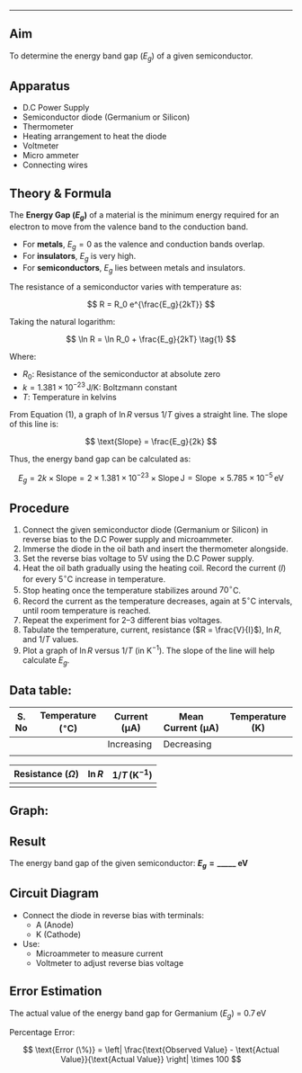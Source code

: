 ___
## Aim
To determine the energy band gap ($E_g$) of a given semiconductor.

## Apparatus
- D.C Power Supply  
- Semiconductor diode (Germanium or Silicon)  
- Thermometer  
- Heating arrangement to heat the diode  
- Voltmeter  
- Micro ammeter  
- Connecting wires  

## Theory & Formula
The **Energy Gap ($E_g$)** of a material is the minimum energy required for an electron to move from the valence band to the conduction band.  

- For **metals**, $E_g = 0$ as the valence and conduction bands overlap.  
- For **insulators**, $E_g$ is very high.  
- For **semiconductors**, $E_g$ lies between metals and insulators.

The resistance of a semiconductor varies with temperature as:

$$
R = R_0 e^{\frac{E_g}{2kT}}
$$

Taking the natural logarithm:

$$
\ln R = \ln R_0 + \frac{E_g}{2kT} \tag{1}
$$

Where:  
- $R_0$: Resistance of the semiconductor at absolute zero  
- $k = 1.381 \times 10^{-23} \, \text{J/K}$: Boltzmann constant  
- $T$: Temperature in kelvins  

From Equation (1), a graph of $\ln R$ versus $1/T$ gives a straight line. The slope of this line is:

$$
\text{Slope} = \frac{E_g}{2k}
$$

Thus, the energy band gap can be calculated as:

$$
E_g = 2k \times \text{Slope} = 2 \times 1.381 \times 10^{-23} \times \text{Slope} \, \text{J} = \text{Slope} \, \times 5.785 \times 10^{-5} \, \text{eV}
$$

## Procedure
1. Connect the given semiconductor diode (Germanium or Silicon) in reverse bias to the D.C Power supply and microammeter.
2. Immerse the diode in the oil bath and insert the thermometer alongside.
3. Set the reverse bias voltage to 5V using the D.C Power supply.
4. Heat the oil bath gradually using the heating coil. Record the current ($I$) for every $5^\circ$C increase in temperature.
5. Stop heating once the temperature stabilizes around $70^\circ$C.
6. Record the current as the temperature decreases, again at $5^\circ$C intervals, until room temperature is reached.
7. Repeat the experiment for 2–3 different bias voltages.
8. Tabulate the temperature, current, resistance ($R = \frac{V}{I}$), $\ln R$, and $1/T$ values.
9. Plot a graph of $\ln R$ versus $1/T$ (in $\text{K}^{-1}$). The slope of the line will help calculate $E_g$.
## Data table:

| S. No | Temperature ($^\circ$C) | Current (μA) | Mean Current (μA) | Temperature (K) |
| ----- | ----------------------- | ------------ | ----------------- | --------------- |
|       |                         | Increasing   | Decreasing        |                 |
|       |                         |              |                   |                 |

| Resistance ($\Omega$) | $\ln R$ | $1/T \, (\text{K}^{-1})$ |
| --------------------- | ------- | ------------------------ |
|                       |         |                          |
## Graph:


## Result
The energy band gap of the given semiconductor: **$E_g = \_\_\_\_\_$ eV**

## Circuit Diagram
- Connect the diode in reverse bias with terminals:
  - A (Anode)
  - K (Cathode)
- Use:
  - Microammeter to measure current
  - Voltmeter to adjust reverse bias voltage  

## Error Estimation
The actual value of the energy band gap for Germanium ($E_g$) = $0.7 \, \text{eV}$  

Percentage Error:

$$
\text{Error (\%)} = \left| \frac{\text{Observed Value} - \text{Actual Value}}{\text{Actual Value}} \right| \times 100
$$
